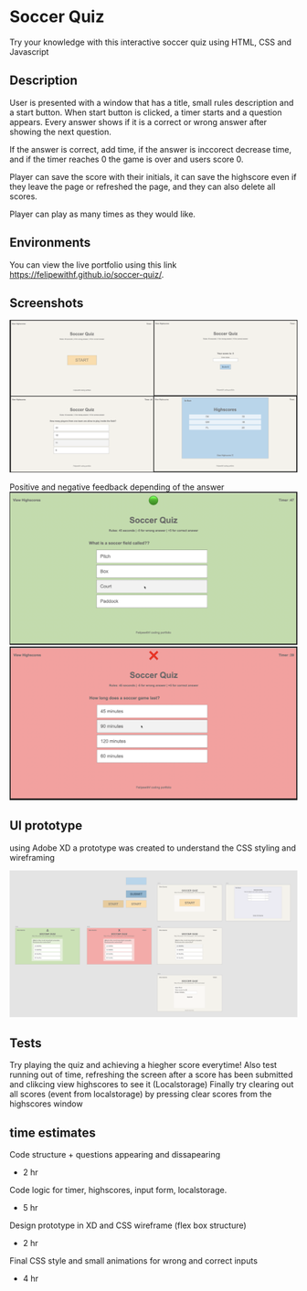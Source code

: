 
# Soccer Quiz

Try your knowledge with this interactive soccer quiz using HTML, CSS and Javascript

## Description

User is presented with a window that has a title, small rules description and a start button.
When start button is clicked, a timer starts and a question appears. Every answer shows if it is a correct or wrong answer after showing the next question.

If the answer is correct, add time, if the answer is inccorect decrease time, and if the timer reaches 0 the game is over and users score 0.

Player can save the score with their initials, it can save the highscore even if they leave the page or refreshed the page, and they can also delete all scores.

Player can play as many times as they would like.

## Environments
You can view the live portfolio using this link https://felipewithf.github.io/soccer-quiz/.

## Screenshots

![4 screenshots of the UI](assets/images/s.png)

Positive and negative feedback depending of the answer
![positive visual feedback](assets/images/correct.png)
![negative visual feedback](assets/images/wrong.png)

## UI prototype

using Adobe XD a prototype was created to understand the CSS styling and wireframing

![4 screenshots of the UI](assets/images/uiwireframe.png)

## Tests

Try playing the quiz and achieving a hiegher score everytime!
Also test running out of time, refreshing the screen after a score has been submitted and clikcing view highscores to see it (Localstorage)
Finally try clearing out all scores (event from localstorage) by pressing clear scores from the highscores window

## time estimates

Code structure + questions appearing and dissapearing 
- 2 hr

Code logic for timer, highscores, input form, localstorage.
- 5 hr

Design prototype in XD and CSS wireframe (flex box structure)
- 2 hr

Final CSS style and small animations for wrong and correct inputs
- 4 hr